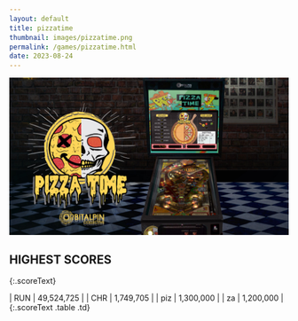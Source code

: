 ```yaml
---
layout: default
title: pizzatime
thumbnail: images/pizzatime.png
permalink: /games/pizzatime.html
date: 2023-08-24
---
```


<img src="../images/pizzatime.png" class="gameThumbnail img-fluid mx-auto align-middle"></a>
## HIGHEST SCORES
{:.scoreText}

| RUN | 49,524,725 | 
| CHR | 1,749,705 | 
| piz | 1,300,000 | 
| za | 1,200,000 | 
{:.scoreText .table .td}
